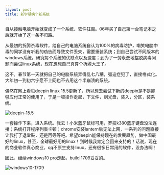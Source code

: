 ```yaml
---
layout: post
title: 新学期换个新系统
---
```


自从接触电脑开始就变成了一个系统、软件狂魔。06年买了自己第一台笔记本之后就开始了这一条不归路。  

从最初的折腾杀毒软件，给自己的电脑系统自认为100%的病毒防护，嘲笑电脑中毒的同学没有听我的劝告而导致文件丢失，需要重装系统；到自己尝试不同版本的windows系统，研究每个系统的优缺点以及速度；到为了一劳永逸地摆脱病毒问题而尝试linux系统，现在想想自己真算个折腾大王了。  

这不，春节第一天就把自己的电脑系统弄得乱七八糟，强迫症犯了，直接格式化。大年初一到初六宁愿不上网也不去用这个半崩溃的系统。  

偶然在网上看见deepin linux 15.5更新了，所以想去尝试下新的deepin是不是能够应付正常的使用了，于是一顿操作走起，下文件，刻光盘，装入，分区，装系统。  

![deepin-15.5](http://7xqrll.com1.z0.glb.clouddn.com/20180223-deepin01.jpg)

一套操作下来，进入系统。我去！小米蓝牙鼠标可用，罗技k380蓝牙键盘没法连接；系统打开程序列表卡顿；chrome安装lantern后无法上网，一系列的问题直接让我打了退堂鼓，还是再等等吧。希望deepin能保持现在的发展趋势，做中国最好的linux，甚至，全球最好用的linux！到时候我肯定会回来支持的！话说，现在的商业软件真心商业，qq不原生支持linux，还有很多日常用的软件，没办法啊！

因此，继续windows10 pro走起，build 1709妥妥的。

![windows10-1709](http://7xqrll.com1.z0.glb.clouddn.com/20180223-windows10.png)
